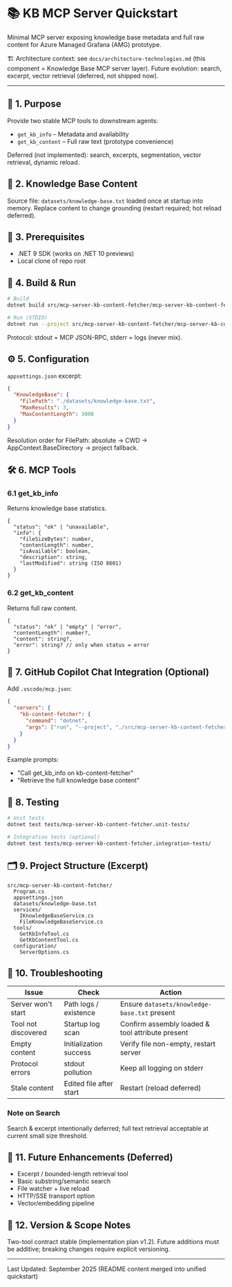 # 📚 KB MCP Server Quickstart

Minimal MCP server exposing knowledge base metadata and full raw content for Azure Managed Grafana (AMG) prototype.

🏗️ Architecture context: see `docs/architecture-technologies.md` (this component = Knowledge Base MCP server layer). Future evolution: search, excerpt, vector retrieval (deferred, not shipped now).

---
## 🎯 1. Purpose
Provide two stable MCP tools to downstream agents:
- `get_kb_info` – Metadata and availability
- `get_kb_content` – Full raw text (prototype convenience)

Deferred (not implemented): search, excerpts, segmentation, vector retrieval, dynamic reload.

## 🧱 2. Knowledge Base Content
Source file: `datasets/knowledge-base.txt` loaded once at startup into memory. Replace content to change grounding (restart required; hot reload deferred).

## 🔧 3. Prerequisites
- .NET 9 SDK (works on .NET 10 previews)
- Local clone of repo root

## 🚀 4. Build & Run
```bash
# Build
dotnet build src/mcp-server-kb-content-fetcher/mcp-server-kb-content-fetcher.csproj

# Run (STDIO)
dotnet run --project src/mcp-server-kb-content-fetcher/mcp-server-kb-content-fetcher.csproj
```
Protocol: stdout = MCP JSON-RPC, stderr = logs (never mix).

## ⚙️ 5. Configuration
`appsettings.json` excerpt:
```json
{
  "KnowledgeBase": {
    "FilePath": "./datasets/knowledge-base.txt",
    "MaxResults": 3,
    "MaxContentLength": 3000
  }
}
```
Resolution order for FilePath: absolute → CWD → AppContext.BaseDirectory → project fallback.

## 🛠️ 6. MCP Tools
### 6.1 get_kb_info
Returns knowledge base statistics.
```
{
  "status": "ok" | "unavailable",
  "info": {
    "fileSizeBytes": number,
    "contentLength": number,
    "isAvailable": boolean,
    "description": string,
    "lastModified": string (ISO 8601)
  }
}
```
### 6.2 get_kb_content
Returns full raw content.
```
{
  "status": "ok" | "empty" | "error",
  "contentLength": number?,
  "content": string?,
  "error": string? // only when status = error
}
```

## 🤖 7. GitHub Copilot Chat Integration (Optional)
Add `.vscode/mcp.json`:
```json
{
  "servers": {
    "kb-content-fetcher": {
      "command": "dotnet",
      "args": ["run", "--project", "./src/mcp-server-kb-content-fetcher"]
    }
  }
}
```
Example prompts:
- "Call get_kb_info on kb-content-fetcher"
- "Retrieve the full knowledge base content"

## 🧪 8. Testing
```bash
# Unit tests
dotnet test tests/mcp-server-kb-content-fetcher.unit-tests/

# Integration tests (optional)
dotnet test tests/mcp-server-kb-content-fetcher.integration-tests/
```

## 🗂️ 9. Project Structure (Excerpt)
```
src/mcp-server-kb-content-fetcher/
  Program.cs
  appsettings.json
  datasets/knowledge-base.txt
  services/
    IKnowledgeBaseService.cs
    FileKnowledgeBaseService.cs
  tools/
    GetKbInfoTool.cs
    GetKbContentTool.cs
  configuration/
    ServerOptions.cs
```

## 🛟 10. Troubleshooting
| Issue | Check | Action |
|-------|-------|--------|
| Server won't start | Path logs / existence | Ensure `datasets/knowledge-base.txt` present |
| Tool not discovered | Startup log scan | Confirm assembly loaded & tool attribute present |
| Empty content | Initialization success | Verify file non-empty, restart server |
| Protocol errors | stdout pollution | Keep all logging on stderr |
| Stale content | Edited file after start | Restart (reload deferred) |

### Note on Search
Search & excerpt intentionally deferred; full text retrieval acceptable at current small size threshold.

## 🔭 11. Future Enhancements (Deferred)
- Excerpt / bounded-length retrieval tool
- Basic substring/semantic search
- File watcher + live reload
- HTTP/SSE transport option
- Vector/embedding pipeline

## 📌 12. Version & Scope Notes
Two-tool contract stable (implementation plan v1.2). Future additions must be additive; breaking changes require explicit versioning.

---
Last Updated: September 2025 (README content merged into unified quickstart)
